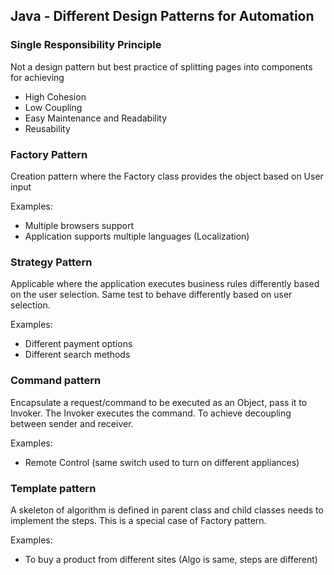 ## Java - Different Design Patterns for Automation
### Single Responsibility Principle
Not a design pattern but best practice of splitting pages into components for achieving

- High Cohesion
- Low Coupling
- Easy Maintenance and Readability
- Reusability


### Factory Pattern
Creation pattern where the Factory class provides the object based on User input

Examples:
- Multiple browsers support
- Application supports multiple languages (Localization)

### Strategy Pattern
Applicable where the application executes business rules differently based on the user selection.
Same test to behave differently based on user selection.

Examples:
- Different payment options
- Different search methods

### Command pattern

Encapsulate a request/command to be executed as an Object, pass it to Invoker. The Invoker executes the command.
To achieve decoupling between sender and receiver.

Examples:
- Remote Control (same switch used to turn on different appliances)

### Template pattern

A skeleton of algorithm is defined in parent class and child classes needs to implement the steps. This is a special case of Factory pattern.

Examples:
- To buy a product from different sites (Algo is same, steps are different)



